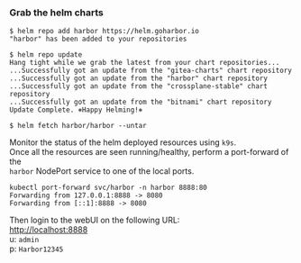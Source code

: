 ### Grab the helm charts
```
$ helm repo add harbor https://helm.goharbor.io
"harbor" has been added to your repositories

$ helm repo update
Hang tight while we grab the latest from your chart repositories...
...Successfully got an update from the "gitea-charts" chart repository
...Successfully got an update from the "harbor" chart repository
...Successfully got an update from the "crossplane-stable" chart repository
...Successfully got an update from the "bitnami" chart repository
Update Complete. ⎈Happy Helming!⎈

$ helm fetch harbor/harbor --untar
```

Monitor the status of the helm deployed resources using `k9s`.  
Once all the resources are seen running/healthy, perform a port-forward of the  
`harbor` NodePort service to one of the local ports.

```
kubectl port-forward svc/harbor -n harbor 8888:80
Forwarding from 127.0.0.1:8888 -> 8080
Forwarding from [::1]:8888 -> 8080
```

Then login to the webUI on the following URL:  
[http://localhost:8888](http://localhost:8888/)  
u: `admin`  
p: `Harbor12345`

